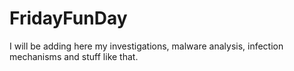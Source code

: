 # FridayFunDay

I will be adding here my investigations, malware analysis, infection mechanisms and stuff like that.
